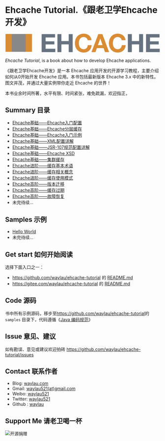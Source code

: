 # Ehcache Tutorial.《跟老卫学Ehcache开发》


![](images/Ehcache_Logo.png)

*Ehcache Tutorial*, is a book about how to develop Ehcache applications.



《跟老卫学Ehcache开发》是一本 Ehcache 应用开发的开源学习教程，主要介绍如何从0开始开发 Ehcache 应用。本书包括最新版本 Ehcache 3.x 中的新特性。图文并茂，并通过大量实例带你走近 Ehcache 的世界！

本书业余时间所著，水平有限、时间紧张，难免疏漏，欢迎指正，

## Summary 目录

* [Ehcache基础——Ehcache入门配置](https://developer.huawei.com/consumer/cn/forum/topic/0202817944610930028?fid=23)
* [Ehcache基础——Ehcache分层缓存](https://developer.huawei.com/consumer/cn/forum/topic/0201817946090540029?fid=23)
* [Ehcache基础——Ehcache入门示例](https://developer.huawei.com/consumer/cn/forum/topic/0201817947321140031?fid=23)
* [Ehcache基础——XML配置详解](https://developer.huawei.com/consumer/cn/forum/topic/0202818661550060004?fid=23)
* [Ehcache基础——JSR-107规范配置详解](https://developer.huawei.com/consumer/cn/forum/topic/0202818662022460005?fid=23)
* [Ehcache基础——Ehcache XSD](https://developer.huawei.com/consumer/cn/forum/topic/0201818664115910044?fid=23)
* [Ehcache基础——集群缓存](https://developer.huawei.com/consumer/cn/forum/topic/0201818761496050048?fid=23)
* [Ehcache进阶——缓存基本术语](https://developer.huawei.com/consumer/cn/forum/topic/0201818846888020051?fid=23)
* [Ehcache进阶——缓存相关概念](https://developer.huawei.com/consumer/cn/forum/topic/0202818847799730013?fid=23)
* [Ehcache进阶——缓存使用模式](https://developer.huawei.com/consumer/cn/forum/topic/0202818848188530014?fid=23)
* [Ehcache高阶——版本迁移](https://developer.huawei.com/consumer/cn/forum/topic/0201818848523940052?fid=23)
* [Ehcache高阶——缓存过期](https://developer.huawei.com/consumer/cn/forum/topic/0202818848858430015?fid=23)
* [Ehcache高阶——故障恢复](https://developer.huawei.com/consumer/cn/forum/topic/0202818849444430016?fid=23)
* 未完待续...

## Samples 示例

* [Hello World](samples/HelloWorld)
* 未完待续...
 

## Get start 如何开始阅读

选择下面入口之一：

* <https://github.com/waylau/ehcache-tutorial> 的 [README.md](https://github.com/waylau/ehcache-tutorial/blob/master/README.md)
* <https://gitee.com/waylau/ehcache-tutorial> 的 [README.md](https://gitee.com/waylau/ehcache-tutorial/blob/master/README.md)


## Code 源码

书中所有示例源码，移步至<https://github.com/waylau/ehcache-tutorial>的 `samples` 目录下，代码遵循《[Java 编码规范](<http://waylau.com/java-code-conventions>)》

## Issue 意见、建议

如有勘误、意见或建议欢迎拍砖 <https://github.com/waylau/ehcache-tutorial/issues>

## Contact 联系作者

* Blog: [waylau.com](http://waylau.com)
* Gmail: [waylau521(at)gmail.com](mailto:waylau521@gmail.com)
* Weibo: [waylau521](http://weibo.com/waylau521)
* Twitter: [waylau521](https://twitter.com/waylau521)
* Github : [waylau](https://github.com/waylau)


## Support Me 请老卫喝一杯

![开源捐赠](https://waylau.com/images/showmethemoney-sm.jpg)

